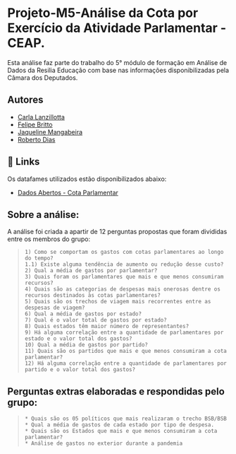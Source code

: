 # Projeto-M5-Análise da Cota por Exercício da Atividade Parlamentar - CEAP.
Esta análise faz parte do trabalho do 5° módulo de formação em Análise de Dados da Resilia Educação com base nas informações disponibilizadas pela Câmara dos Deputados.

## Autores
- [Carla Lanzillotta](https://github.com/CarlaLanzillotta)
- [Felipe Britto](https://github.com/XFelipeBrittoX)
- [Jaqueline Mangabeira](https://github.com/JaquelineMangabeira)
- [Roberto Dias](https://github.com/rddiasbk)

## 🔗 Links
Os datafames utilizados estão disponibilizados abaixo:
- [Dados Abertos - Cota Parlamentar](https://www2.camara.leg.br/transparencia/cota-para-exercicio-da-atividade-parlamentar/dados-abertos-cota-parlamentar)


## Sobre a análise: 

A análise foi criada a apartir de 12 perguntas propostas que foram divididas entre os membros do grupo:
>     1) Como se comportam os gastos com cotas parlamentares ao longo do tempo? 
>     1.1) Existe alguma tendência de aumento ou redução desse custo?
>     2) Qual a média de gastos por parlamentar?
>     3) Quais foram os parlamentares que mais e que menos consumiram recursos?
>     4) Quais são as categorias de despesas mais onerosas dentre os recursos destinados às cotas parlamentares?
>     5) Quais são os trechos de viagem mais recorrentes entre as despesas de viagem?
>     6) Qual a média de gastos por estado?
>     7) Qual é o valor total de gastos por estado?
>     8) Quais estados têm maior número de representantes?
>     9) Há alguma correlação entre a quantidade de parlamentares por estado e o valor total dos gastos?
>     10) Qual a média de gastos por partido?
>     11) Quais são os partidos que mais e que menos consumiram a cota parlamentar?
>     12) Há alguma correlação entre a quantidade de parlamentares por partido e o valor total dos gastos?

## Perguntas extras elaboradas e respondidas pelo grupo:
>     * Quais são os 05 políticos que mais realizaram o trecho BSB/BSB
>     * Qual a média de gastos de cada estado por tipo de despesa.
>     * Quais são os Estados que mais e que menos consumiram a cota parlamentar?
>     * Análise de gastos no exterior durante a pandemia

